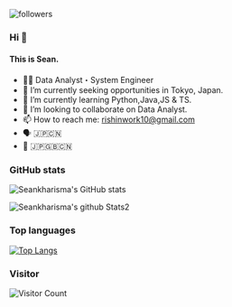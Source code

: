 ![followers](https://img.shields.io/github/followers/Seankharisma.svg?style=social&label=Follow&maxAge=2592000)

### Hi 👋
#### This is Sean.
- 👨‍💻  Data Analyst・System Engineer
- 🔭  I’m currently seeking opportunities in Tokyo, Japan.
- 🌱  I’m currently learning Python,Java,JS & TS.
- 👯  I’m looking to collaborate on Data Analyst.
- 📫  How to reach me: rishinwork10@gmail.com
- 🗣️  🇯🇵🇨🇳
- 📝  🇯🇵🇬🇧🇨🇳


<!--
**Seankharisma/Seankharisma** is a ✨ _special_ ✨ repository because its `README.md` (this file) appears on your GitHub profile.

Here are some ideas to get you started:

- 🔭 I’m currently working on ...
- 🌱 I’m currently learning ...
- 👯 I’m looking to collaborate on ...
- 🤔 I’m looking for help with ...
- 💬 Ask me about ...
- 📫 How to reach me: rishinwork10@gmail.com
- 😄 Pronouns: ...
- ⚡ Fun fact: ...
-->

<P><h3>GitHub stats</h3>
  
![Seankharisma's GitHub stats](https://github-readme-stats.vercel.app/api?username=Seankharisma&show_icons=true&theme=tokyonight)

![Seankharisma's github Stats2](https://stats.justsong.cn/api/github?username=Seankharisma&theme=dark)

<P><h3>Top languages</h3>

[![Top Langs](https://github-readme-stats.vercel.app/api/top-langs/?username=Seankharisma&langs_count=10)](https://github.com/anuraghazra/github-readme-stats)
  
<P><h3>Visitor</h3>
 
![Visitor Count](https://profile-counter.glitch.me/Seankharisma/count.svg)
  
  
  
  
